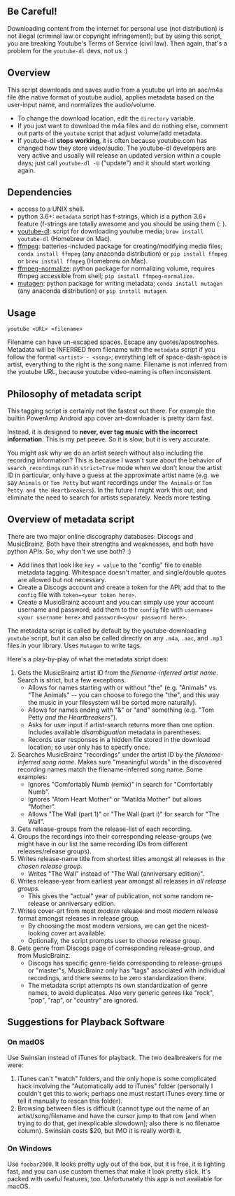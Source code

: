## Be Careful!
Downloading content from the internet for personal use (not distribution)
is not illegal (criminal law or copyright infringement); but by using this
script, you are breaking Youtube's Terms of Service (civil law). Then again, that's a problem for the `youtube-dl` devs, not us :)

## Overview
This script downloads and saves audio from a youtube url into an aac/m4a file (the native
format of youtube audio), applies metadata based on the user-input name, and normalizes the audio/volume.
  * To change the download location, edit the `directory` variable.
  * If you just want to download the m4a files and do nothing else, comment out
      parts of the `youtube` script that adjust volume/add metadata.
  * If youtube-dl **stops working**, it is often because youtube.com has changed how they store
      video/audio. The youtube-dl developers are very active and usually will release an updated
      version within a couple days; just call `youtube-dl -U` ("update") and it should start working again.

## Dependencies
  * access to a UNIX shell.
  * python 3.6+: `metadata` script has f-strings, which is a python 3.6+ feature (f-strings are totally awesome and you should be using them (: ).
  * [youtube-dl](https://github.com/rg3/youtube-dl): script for downloading youtube media; `brew install youtube-dl` (Homebrew on Mac).
  * [ffmpeg](https://github.com/FFmpeg/FFmpeg): batteries-included package for creating/modifying media files; `conda install ffmpeg` (any anaconda distribution) or `pip install ffmpeg` or `brew install ffmpeg` (Homebrew on Mac).
  * [ffmpeg-normalize](https://github.com/slhck/ffmpeg-normalize): python package for normalizing volume, requires ffmpeg accessible from shell; `pip install ffmpeg-normalize`.
  * [mutagen](https://github.com/quodlibet/mutagen): python package for writing metadata; `conda install mutagen` (any anaconda distribution) or `pip install mutagen`.

## Usage

    youtube <URL> <filename>

Filename can have un-escaped spaces. Escape any quotes/apostrophes. Metadata will be INFERRED from 
filename with the `metadata` script if you follow the format `<artist> - <song>`; everything left of space-dash-space is artist, everything to the right is the song name. Filename is not inferred from the youtube URL, because youtube video-naming is often inconsistent.

## Philosophy of metadata script
This tagging script is certainly not the fastest out there. For example the builtin PowerAmp Android app cover art-downloader is pretty darn fast.

Instead, it is designed to **never, ever tag music with the incorrect information**. This is my pet peeve. So it is slow, but it is very accurate.

You might ask why we do an artist search without also including the recording information? This is because I wasn't sure about the behavior of `search_recordings` run in `strict=True` mode when we don't know the artist ID in particular, only have a guess at the approximate artist name (e.g. we say `Animals` or `Tom Petty` but want recordings under `The Animals` or `Tom Petty and the Heartbreakers`). In the future I might work this out, and eliminate the need to search for artists separately. Needs more testing.

<!-- You might ask why we do an artist search without also including the recording information? The answer is because of the limitations of the MusicBrainz API searching tools. If you want to name your file `Animals - Around and Around` then run a strict search of the datababase, you will get no results: the database thinks you want some obscure band called `Animals` and not the iconic British invasion band `The Animals`. Same goes for `Tom Petty` vs. `Tom Petty and the Heartbreakers` - most titles are under the latter, but if you want to name your files by the former, you will get no results. -->

<!-- At least this was my thinking before. Now that I've sat down and spelled it out, I think I'm wrong... shouldn't strict artist search include searches with "extra words?" So maybe I can search artists and recordings all at once. -->

## Overview of metadata script
There are two major online discography databases: Discogs and MusicBrainz. Both have their strengths and weaknesses, and both have python APIs. So, why don't we use both? :)
  * Add lines that look like `key = value` to the "config" file to enable metadata tagging. Whitespace doesn't matter, and single/double quotes are allowed but not necessary.
  * Create a Discogs account and create a token for the API; add that to the `config` file with `token=<your token here>`.
  * Create a MusicBrainz account and you can simply use your account username and password; add them to the `config` file with `username=<your username here>` and `password=<your password here>`.

The metadata script is called by default by the youtube-downloading `youtube` script, but it can also be called directly on any `.m4a`, `.aac`, and `.mp3` files in your library. Uses `Mutagen` to write tags.

Here's a play-by-play of what the metadata script does:
1. Gets the MusicBrainz artist ID from the *filename-inferred artist name*. Search is strict, but a few exceptions.
    * Allows for names starting with or without "the" (e.g. "Animals" vs. "The Animals" -- you can choose to forego the "the", and this way the music in your filesystem will be sorted more naturally).
    * Allows for names ending with "&" or "and" something (e.g. "Tom Petty *and the Heartbreakers*").
    * Asks for user input if artist-search returns more than one option. Includes available *disambiguation* metadata in parentheses.
    * Records user responses in a hidden file stored in the download location; so user only has to specify once.
2. Searches MusicBrainz "recordings" under the artist ID by the *filename-inferred song name*. Makes sure "meaningful words" in the discovered recording names match the filename-inferred song name. Some examples:
    * Ignores "Comfortably Numb (remix)" in search for "Comfortably Numb".
    * Ignores "Atom Heart Mother" or "Matilda Mother" but allows "Mother".
    * Allows "The Wall (part 1)" or "The Wall (part i)" for search for "The Wall".
3. Gets release-groups from the release-list of each recording.
4. Groups the recordings into their corresponding release-groups (we might have in our list the same recording IDs from different releases/release groups).
5. Writes release-name title from shortest titles amongst all releases in the *chosen release group*.
    * Writes "The Wall" instead of "The Wall (anniversary edition)".
6. Writes release-year from earliest year amongst all releases in *all release groups*.
    * This gives the "actual" year of publication, not some random re-release or anniversary edition.
7. Writes cover-art from most *modern* release and most *modern* release format amongst releases in release group.
    * By choosing the most modern versions, we can get the nicest-looking cover art available.
    * Optionally, the script prompts user to choose release group.
8. Gets genre from Discogs page of corresponding release-group, and from MusicBrainz.
    * Discogs has specific genre-fields corresponding to release-groups or "master"s. MusicBrainz only has "tags"
    associated with individual recordings, and there seems to be zero standardization there.
    * The metadata script attempts its own standardization of genre names, to avoid duplicates. Also very generic genres like "rock", "pop", "rap", or "country" are ignored.

## Suggestions for Playback Software
### On madOS
Use Swinsian instead of iTunes for playback. The two dealbreakers for me were:
  1. iTunes can't "watch" folders, and the only hope is some complicated hack involving 
  the "Automatically add to iTunes" folder (personally I couldn't get this to work; perhaps one must restart iTunes every time or tell it manually to rescan this folder).
  2. Browsing between files is difficult (cannot type out the name of an artist/song/filename and have
  the cursor jump to that row [and when trying to do that, get inexplicable slowdown]; also there is no filename column).
Swinsian costs \$20, but IMO it is really worth it.
### On Windows
Use `foobar2000`. It looks pretty ugly out of the box, but it is free, it is lighting fast, and you can use custom themes that make it look pretty slick. It's packed with useful features, too. Unfortunately this app is not available for macOS.

